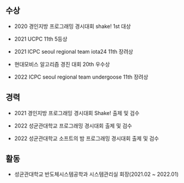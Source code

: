 



## 수상

* 2020 경인지방 프로그래밍 경시대회 shake! 1st 대상

* 2021 UCPC 11th 5등상

* 2021 ICPC seoul regional team iota24 11th 장려상

* 현대모비스 알고리즘 경진 대회 20th 우수상

* 2022 ICPC seoul regional team undergoose 11th 장려상

## 경력

* 2021 경인지방 프로그래밍 경시대회 Shake! 출제 및 검수

* 2022 성균관대학교 프로그래밍 경시대회 출제 및 검수

* 2022 성균관대학교 소프트의 밤 프로그래밍 경시대회 출제 및 검수

## 활동

* 성균관대학교 반도체시스템공학과 시스템관리실 회장(2021.02 ~ 2022.01)
